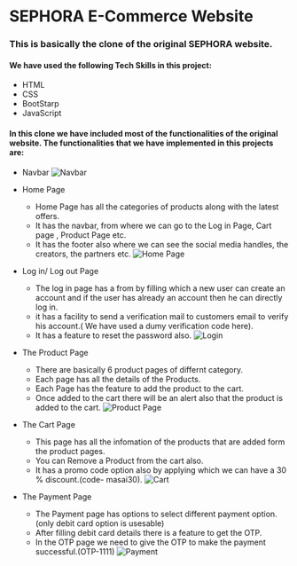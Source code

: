 # SEPHORA E-Commerce Website
### This is basically the clone of the original SEPHORA website.
#### We have used the following Tech Skills in this project:
* HTML
* CSS
* BootStarp
* JavaScript
#### In this clone we have included most of the functionalities of the original website. The functionalities that we have implemented in this projects are:
* Navbar
![Navbar](https://user-images.githubusercontent.com/103936619/191673425-d71c4325-7673-48d6-bbdd-e47fb5531844.png)

* Home Page
     * Home Page has all the categories of products along with the latest offers.
     * It has the navbar, from where we can go to the Log in Page, Cart page , Product Page etc.
     * It has the footer also where we can see the social media handles, the creators, the partners etc.
    ![Home Page](https://user-images.githubusercontent.com/103936619/191673474-1bcf15a8-41a4-4aa3-bc77-e14858001cda.png)

* Log in/ Log out Page
     * The log in page has a from by filling which a new user can create an account and if the user has already an account then he can directly log in.
     * it has a facility to send a verification mail to customers email to verify his account.( We have used a dumy verification code here).
     * It has a feature to reset the password also.
     ![Login](https://user-images.githubusercontent.com/103936619/191673686-00962538-550c-4086-b8c5-6afc40049b4c.png)

* The Product Page
     * There are basically 6 product pages of differnt category.
     * Each page has all the details of the Products.
     * Each Page has the feature to add the product to the cart.
     * Once added to the cart there will be an alert also that the product is added to the cart.
     ![Product Page](https://user-images.githubusercontent.com/103936619/191673775-b4b64562-3a54-41b8-a4c6-12a001abc1e3.png)

* The Cart Page
     * This page has all the infomation of the products that are added form the product pages.
     * You can Remove a Product from the cart also.
     * It has a promo code option also by applying which we can have a 30 % discount.(code- masai30).
     ![Cart](https://user-images.githubusercontent.com/103936619/191673947-291ae8bf-ed12-4472-8765-9d800f074352.png)

* The Payment Page
     * The Payment page has options to select different payment option.(only debit card option is usesable)
     * After filling debit card details there is a feature to get the OTP.
     * In the OTP page we need to give the OTP to make the payment successful.(OTP-1111)
     ![Payment](https://user-images.githubusercontent.com/103936619/191673919-94c05efc-0abe-4c56-b977-2e074a9b4af6.png)


     

 

